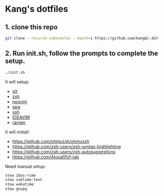 # Kang's dotfiles

## 1. clone this repo

```bash
git clone --recurse-submodules --depth=1 https://github.com/kang8/.dotfiles.git
```

## 2. Run init.sh, follow the prompts to complete the setup.

```bash
./init.sh
```
It will setup:

* [git](https://github.com/kang8/.dotfiles/blob/master/git/.gitconfig)
* [zsh](https://github.com/kang8/.dotfiles/blob/master/zsh/.config/zsh/.zshrc)
* [neovim](https://github.com/kang8/.dotfiles/blob/master/init.sh#L110-L118)
* [gpg](gpg)
* [ssh](https://github.com/kang8/.dotfiles/blob/master/zsh/.config/zsh/ssh-proxy.zsh)
* [IDEAVIM](https://github.com/kang8/.dotfiles/blob/master/IDEA/.ideavimrc)
* [ranger](https://github.com/kang8/.dotfiles/tree/master/ranger/.config/ranger)

It will install:
* https://github.com/ohmyzsh/ohmyzsh
* https://github.com/zsh-users/zsh-syntax-highlighting
* https://github.com/zsh-users/zsh-autosuggestions
* https://github.com/Aloxaf/fzf-tab

Need manual setup:

```bash
stow ibus-rime
stow sublime-text
stow wakatime
stow gnupg
```

